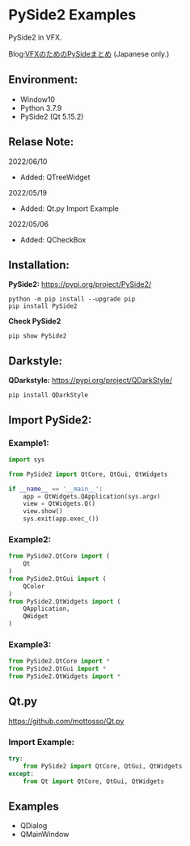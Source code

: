 # PySide2 Examples
PySide2 in VFX.

Blog:[VFXのためのPySideまとめ](https://yamagishi-2bit.blogspot.com/2021/09/pyside.html) (Japanese only.)

## Environment:
* Window10
* Python 3.7.9
* PySide2 (Qt 5.15.2)

## Relase Note:
2022/06/10
- Added: QTreeWidget

2022/05/19
- Added: Qt.py Import Example 

2022/05/06
- Added: QCheckBox 

## Installation:
**PySide2:** https://pypi.org/project/PySide2/
```
python -m pip install --upgrade pip
pip install PySide2
```

**Check PySide2**
```
pip show PySide2
```
## Darkstyle:
**QDarkstyle:** https://pypi.org/project/QDarkStyle/
```
pip install QDarkStyle
```

## Import PySide2:
### Example1:
```Python
import sys

from PySide2 import QtCore, QtGui, QtWidgets

if __name__ == '__main__':
    app = QtWidgets.QApplication(sys.argv)
    view = QtWidgets.Q()
    view.show()
    sys.exit(app.exec_())
```
### Example2:
```Python
from PySide2.QtCore import (
    Qt
)
from PySide2.QtGui import (
    QColor
)
from PySide2.QtWidgets import (
    QApplication,
    QWidget
)
```
### Example3:
```Python
from PySide2.QtCore import *
from PySide2.QtGui import *
from PySide2.QtWidgets import *
```

## Qt.py
https://github.com/mottosso/Qt.py

### Import Example:
```Python
try:
    from PySide2 import QtCore, QtGui, QtWidgets
except:
    from Qt import QtCore, QtGui, QtWidgets
```

## Examples 
* QDialog
* QMainWindow
